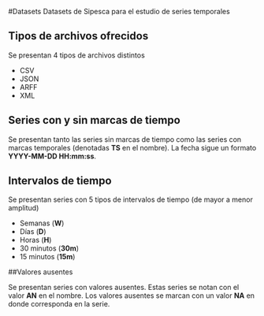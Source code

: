 #Datasets
Datasets de Sipesca para el estudio de series temporales

## Tipos de archivos ofrecidos

Se presentan 4 tipos de archivos distintos

* CSV
* JSON
* ARFF
* XML

## Series con y sin marcas de tiempo

Se presentan tanto las series sin marcas de tiempo como las series con marcas temporales (denotadas **TS** en el nombre). La fecha sigue un formato **YYYY-MM-DD HH:mm:ss**.

## Intervalos de tiempo

Se presentan series con 5 tipos de intervalos de tiempo (de mayor a menor amplitud)
* Semanas (**W**)
* Días (**D**)
* Horas (**H**)
* 30 minutos (**30m**)
* 15 minutos (**15m**)

##Valores ausentes

Se presentan series con valores ausentes. Estas series se notan con el valor **AN** en el nombre. Los valores ausentes se marcan con un valor **NA** en donde corresponda en la serie.
